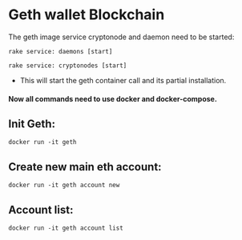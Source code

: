 # Geth wallet Blockchain

The geth image service cryptonode and daemon need to be started:

```rake service: daemons [start]```

```rake service: cryptonodes [start]```

* This will start the geth container call and its partial installation.

#### Now all commands need to use docker and docker-compose.

## Init Geth:

```docker run -it geth```


## Create new main eth account:

```docker run -it geth account new```

## Account list:

```docker run -it geth account list```











